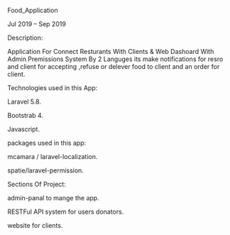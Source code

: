 Food_Application

Jul 2019 – Sep 2019

Description:

Application For Connect Resturants With Clients & Web Dashoard With Admin Premissions System By 2 Languges its make notifications for resro and client for accepting ,refuse or delever food to client and an order for client.

Technologies used in this App:

Laravel 5.8.

Bootstrab 4.

Javascript.

packages used in this app:

mcamara / laravel-localization.

spatie/laravel-permission.


Sections Of Project:

admin-panal to mange the app.

RESTFul API system for users donators.

website for clients.
